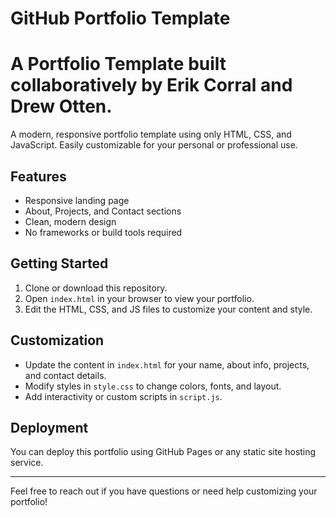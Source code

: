 # GitHub Portfolio Template

# A Portfolio Template built collaboratively by Erik Corral and Drew Otten.

A modern, responsive portfolio template using only HTML, CSS, and JavaScript. Easily customizable for your personal or professional use.

## Features
- Responsive landing page
- About, Projects, and Contact sections
- Clean, modern design
- No frameworks or build tools required

## Getting Started
1. Clone or download this repository.
2. Open `index.html` in your browser to view your portfolio.
3. Edit the HTML, CSS, and JS files to customize your content and style.

## Customization
- Update the content in `index.html` for your name, about info, projects, and contact details.
- Modify styles in `style.css` to change colors, fonts, and layout.
- Add interactivity or custom scripts in `script.js`.

## Deployment
You can deploy this portfolio using GitHub Pages or any static site hosting service.

---

Feel free to reach out if you have questions or need help customizing your portfolio!
